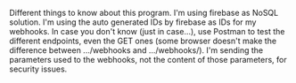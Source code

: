 Different things to know about this program.
I'm using firebase as NoSQL solution.
I'm using the auto generated IDs by firebase as IDs for my webhooks.
In case you don't know (just in case...), use Postman to test the different endpoints, even the GET ones 
(some browser doesn't make the difference between .../webhooks and .../webhooks/).
I'm sending the parameters used to the webhooks, not the content of those parameters, for security issues.
